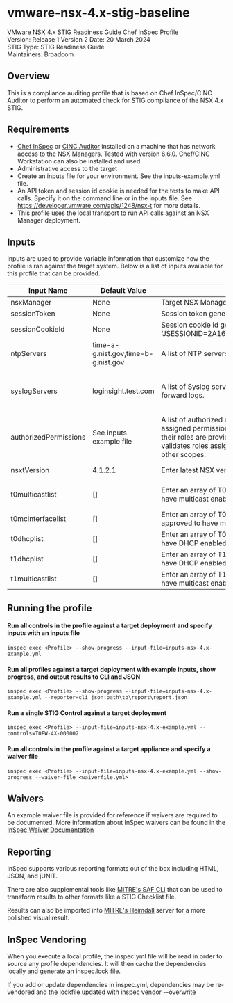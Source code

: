 # vmware-nsx-4.x-stig-baseline
VMware NSX 4.x STIG Readiness Guide Chef InSpec Profile  
Version: Release 1 Version 2 Date: 20 March 2024  
STIG Type: STIG Readiness Guide  
Maintainers: Broadcom  

## Overview
This is a compliance auditing profile that is based on Chef InSpec/CINC Auditor to perform an automated check for STIG compliance of the NSX 4.x STIG.  

## Requirements
- [Chef InSpec](https://downloads.chef.io/tools/inspec) or [CINC Auditor](https://cinc.sh/start/auditor/) installed on a machine that has network access to the NSX Managers. Tested with version 6.6.0. Chef/CINC Workstation can also be installed and used.
- Administrative access to the target
- Create an inputs file for your environment. See the inputs-example.yml file. 
- An API token and session id cookie is needed for the tests to make API calls. Specify it on the command line or in the inputs file.  See https://developer.vmware.com/apis/1248/nsx-t for more details.  
- This profile uses the local transport to run API calls against an NSX Manager deployment.

## Inputs
Inputs are used to provide variable information that customize how the profile is ran against the target system. Below is a list of inputs available for this profile that can be provided.  

|     Input Name       |       Default Value       | Description |     Type    |   STIG IDs  |
|----------------------|---------------------------|-------------|-------------|-------------|
|nsxManager            |None                       |Target NSX Manager IP or FQDN.|String|All|
|sessionToken          |None                       |Session token generated for access to NSX.|Boolean|All|
|sessionCookieId       |None                       |Session cookie id generated for access to NSX. Example 'JSESSIONID=2A165FCF851CA50FCD038DFC8E770038'|String|All|
|ntpServers            |time-a-g.nist.gov,time-b-g.nist.gov|A list of NTP servers with which the system should sync.|Array|NMGR-4X-000067|
|syslogServers         |loginsight.test.com        |A list of Syslog servers with which the system should forward logs.|Array|NMGR-4X-000087,NT0F-4X-000020,NT1F-4X-000020|
|authorizedPermissions |See inputs example file    |A list of authorized users and their roles to validate assigned permissions in NSX. The default local users and their roles are provided as an example. This currently only validates roles assigned to all of NSX and not to Projects or other scopes.|Hash|NMGR-4X-000010|
|nsxtVersion           |4.1.2.1                    |Enter latest NSX version. Example '4.1.2.1'.|String|NMGR-4X-000096|
|t0multicastlist       |[]                         |Enter an array of T0 Gateway names that are approved to have multicast enabled.|Array|NT0R-4X-000013,NT0R-4X-000107|
|t0mcinterfacelist     |[]                         |Enter an array of T0 Gateway interface names that are approved to have multicast enabled.|Array|NT0R-4X-000013|
|t0dhcplist            |[]                         |Enter an array of T0 Gateway names that are approved to have DHCP enabled.|Array|NT0R-4X-000027|
|t1dhcplist            |[]                         |Enter an array of T1 Gateway names that are approved to have DHCP enabled.|Array|NT1R-4X-000027|
|t1multicastlist       |[]                         |Enter an array of T1 Gateway names that are approved to have multicast enabled.|Array|NT1R-4X-000107|

## Running the profile

#### Run all controls in the profile against a target deployment and specify inputs with an inputs file
```
inspec exec <Profile> --show-progress --input-file=inputs-nsx-4.x-example.yml
```

#### Run all profiles against a target deployment with example inputs, show progress, and output results to CLI and JSON
```
inspec exec <Profile> --show-progress --input-file=inputs-nsx-4.x-example.yml --reporter=cli json:path\to\report\report.json
```

#### Run a single STIG Control against a target deployment
```
inspec exec <Profile> --input-file=inputs-nsx-4.x-example.yml --controls=T0FW-4X-000002
```

#### Run all controls in the profile against a target appliance and specify a waiver file 
```
inspec exec <Profile> --input-file=inputs-nsx-4.x-example.yml --show-progress --waiver-file <waiverfile.yml>
```

## Waivers
An example waiver file is provided for reference if waivers are required to be documented. More information about InSpec waivers can be found in the [InSpec Waiver Documentation](https://docs.chef.io/inspec/waivers/)  

## Reporting
InSpec supports various reporting formats out of the box including HTML, JSON, and jUNIT.  

There are also supplemental tools like [MITRE's SAF CLI](https://github.com/mitre/saf) that can be used to transform results to other formats like a STIG Checklist file.  

Results can also be imported into [MITRE's Heimdall](https://github.com/mitre/heimdall2) server for a more polished visual result.

## InSpec Vendoring
When you execute a local profile, the inspec.yml file will be read in order to source any profile dependencies. It will then cache the dependencies locally and generate an inspec.lock file.

If you add or update dependencies in inspec.yml, dependencies may be re-vendored and the lockfile updated with inspec vendor --overwrite
